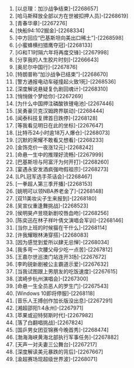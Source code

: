 
1. [以总理：加沙战争结束]-[2268657]
1. [哈马斯释放全部以方在世被扣押人员]-[2268619]
1. [青春华章]-[2267276]
1. [快船94:102掘金]-[2268334]
1. [中方回应“巴基斯坦向美出口稀土”]-[2268598]
1. [小蜜蜂横扫猎鹰夺冠]-[2268133]
1. [iG和T1时隔六年将再度交锋]-[2267998]
1. [分享我的人生胶片时刻]-[2266643]
1. [奥尼尔中国行]-[2267876]
1. [特朗普称“加沙战争已结束”]-[2268670]
1. [警方通报电动车碰撞起火致1死]-[2268536]
1. [深度解说悬疑复仇剧回魂计]-[2268310]
1. [悄悄做个梦给你]-[2267269]
1. [为什么中国押注磷酸铁锂电池]-[2267446]
1. [吴勇豪贝克汉姆跨界联动]-[2268444]
1. [闻泰科技复牌首日跌停]-[2268128]
1. [等我看见明日在此的坐标]-[2267647]
1. [比特币24小时逾18万人爆仓]-[2268073]
1. [沉默的荣耀不敢看又想看]-[2268233]
1. [金饰克价一夜涨12元]-[2268242]
1. [命悬一生中的推理好流畅]-[2267999]
1. [巴基斯坦与阿富汗为何开打]-[2268260]
1. [宴遇永安发酒疯强吻假祖宗]-[2268273]
1. [LPL冠军选手茶话会]-[2268467]
1. [一拳超人第三季开播]-[2268153]
1. [姚明可以领NBA养老金了]-[2268148]
1. [双11美妆尖子生来报到]-[2268180]
1. [吴宣仪重逢舞挑战]-[2268523]
1. [侯明昊卢昱晓新剧咬唇血吻]-[2268256]
1. [陈奕迅在林子祥叶倩文演唱会军训]-[2268146]
1. [当你上班的时候猫在干什么]-[2268114]
1. [许我耀眼林涛穿搭]-[2268083]
1. [因为感觉到爱所以肆无忌惮]-[2268034]
1. [我多弯一次腰父母少吃一点苦]-[2267812]
1. [王嘉尔世巡澳门站连开3场]-[2267672]
1. [李昀锐新剧被公主霸道示爱]-[2267632]
1. [当我试图跟上男朋友的吃饭速度]-[2267615]
1. [滨崎步杭州演唱会]-[2267300]
1. [命悬一生全员恶人的罗生门]-[2267543]
1. [Windows 10即将停服]-[2268118]
1. [音乐人王搏创作加长版没出息]-[2267291]
1. [湘超邵阳1:4永州]-[2267971]
1. [苹果或迎特努斯时代]-[2267982]
1. [落了白翻唱挑战]-[2267824]
1. [国乒男女团亚锦赛今晚首秀]-[2268474]
1. [渤海海峡黄海北部执行军事任务]-[2267882]
1. [天声一对夫妻三公舞台]-[2267217]
1. [深度解读美元暴跌的背后]-[2267667]
1. [渝超赛场现超级世界波]-[2268071]